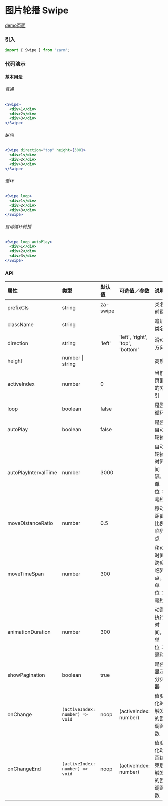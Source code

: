 # 图片轮播 Swipe

[demo页面](https://zhongantecheng.github.io/zarm/#/swipe)

### 引入

```js
import { Swipe } from 'zarm';
```

### 代码演示

#### 基本用法

###### 普通
```jsx
<Swipe>
  <div>1</div>
  <div>2</div>
  <div>3</div>
</Swipe>
```

###### 纵向
```jsx
<Swipe direction="top" height={300}>
  <div>1</div>
  <div>2</div>
  <div>3</div>
</Swipe>
```

###### 循环
```jsx
<Swipe loop>
  <div>1</div>
  <div>2</div>
  <div>3</div>
</Swipe>
```

###### 自动循环轮播
```jsx
<Swipe loop autoPlay>
  <div>1</div>
  <div>2</div>
  <div>3</div>
</Swipe>
```


### API

| 属性 | 类型 | 默认值 | 可选值／参数 | 说明 |
| :--- | :--- | :--- | :--- | :--- |
| prefixCls | string | za-swipe | | 类名前缀 |
| className | string | | | 追加类名 |
| direction | string | 'left' | 'left', 'right', 'top', 'bottom' | 滑动方向 |
| height | number &#124; string | | | 高度 |
| activeIndex | number | 0 | | 当前页面的索引 |
| loop | boolean | false | | 是否循环 |
| autoPlay | boolean | false | | 是否自动轮播 |
| autoPlayIntervalTime | number | 3000 | | 自动轮播时间间隔，单位：毫秒 |
| moveDistanceRatio | number | 0.5 | | 移动距离比例临界点 |
| moveTimeSpan | number | 300 | | 移动时间跨度临界点，单位：毫秒 |
| animationDuration | number | 300 | | 动画执行时间，单位：毫秒 |
| showPagination | boolean | true | | 是否显示分页器 |
| onChange | <code>(activeIndex: number) => void</code> | noop | \(activeIndex: number\) | 值变化时触发的回调函数 |
| onChangeEnd | <code>(activeIndex: number) => void</code> | noop | \(activeIndex: number\) | 值变化动画结束后触发的回调函数 |





